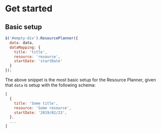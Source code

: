 # Get started

## Basic setup

```js
$('#empty-div').ResourcePlanner({
  data: data,
  dataMapping: {
    title: 'title',
    resource: 'resource',
    startDate: 'startDate'
  }
});
```

The above snippet is the most basic setup for the Resource Planner, given that `data` is setup with the following schema:

```js
[
  {
    title: 'Some title',
    resource: 'Some resource',
    startDate: '2019/02/23',
  },
  ...
]
```